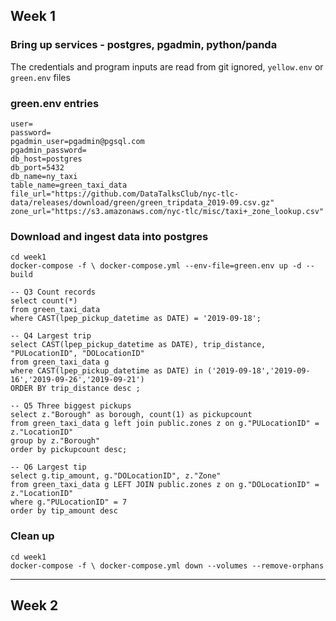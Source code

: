 ## Week 1

### Bring up services - postgres, pgadmin, python/panda
The credentials and program inputs are read from git ignored, `yellow.env` or `green.env` files

### green.env entries
```
user=
password=
pgadmin_user=pgadmin@pgsql.com
pgadmin_password=
db_host=postgres
db_port=5432
db_name=ny_taxi
table_name=green_taxi_data
file_url="https://github.com/DataTalksClub/nyc-tlc-data/releases/download/green/green_tripdata_2019-09.csv.gz"
zone_url="https://s3.amazonaws.com/nyc-tlc/misc/taxi+_zone_lookup.csv"
```

### Download and ingest data into postgres
```shell
cd week1
docker-compose -f \ docker-compose.yml --env-file=green.env up -d --build
```

```postgresql
-- Q3 Count records
select count(*)
from green_taxi_data
where CAST(lpep_pickup_datetime as DATE) = '2019-09-18';

-- Q4 Largest trip
select CAST(lpep_pickup_datetime as DATE), trip_distance, "PULocationID", "DOLocationID"
from green_taxi_data g
where CAST(lpep_pickup_datetime as DATE) in ('2019-09-18','2019-09-16','2019-09-26','2019-09-21')
ORDER BY trip_distance desc ;

-- Q5 Three biggest pickups
select z."Borough" as borough, count(1) as pickupcount
from green_taxi_data g left join public.zones z on g."PULocationID" = z."LocationID"
group by z."Borough"
order by pickupcount desc;

-- Q6 Largest tip
select g.tip_amount, g."DOLocationID", z."Zone"
from green_taxi_data g LEFT JOIN public.zones z on g."DOLocationID" = z."LocationID"
where g."PULocationID" = 7
order by tip_amount desc

```

### Clean up
```shell
cd week1
docker-compose -f \ docker-compose.yml down --volumes --remove-orphans
```
---

## Week 2
